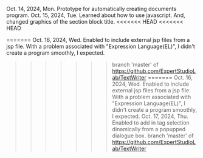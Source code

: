 Oct. 14, 2024, Mon. Prototype for automatically creating documents program.
Oct. 15, 2024, Tue. Learned about how to use javascript.
                  And, changed graphics of the section block title.
<<<<<<< HEAD
<<<<<<< HEAD
                  
=======
Oct. 16, 2024, Wed. Enabled to include external jsp files from a jsp file.
                  With a problem associated with "Expression Language(EL)",
                  I didn't create a program smoothly, I expected.
>>>>>>> branch 'master' of https://github.com/ExpertStudioLab/TextWriter
=======
Oct. 16, 2024, Wed. Enabled to include external jsp files from a jsp file.
                  With a problem associated with "Expression Language(EL)",
                  I didn't create a program smoothly, I expected.
Oct. 17, 2024, Thu. Enabled to add in tag selection dinamically from
                  a popupped dialogue box.
>>>>>>> branch 'master' of https://github.com/ExpertStudioLab/TextWriter
